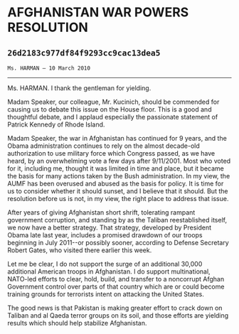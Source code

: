 # AFGHANISTAN WAR POWERS RESOLUTION
## `26d2183c977df84f9293cc9cac13dea5`
`Ms. HARMAN — 10 March 2010`

---


Ms. HARMAN. I thank the gentleman for yielding.

Madam Speaker, our colleague, Mr. Kucinich, should be commended for 
causing us to debate this issue on the House floor. This is a good and 
thoughtful debate, and I applaud especially the passionate statement of 
Patrick Kennedy of Rhode Island.

Madam Speaker, the war in Afghanistan has continued for 9 years, and 
the Obama administration continues to rely on the almost decade-old 
authorization to use military force which Congress passed, as we have 
heard, by an overwhelming vote a few days after 9/11/2001. Most who 
voted for it, including me, thought it was limited in time and place, 
but it became the basis for many actions taken by the Bush 
administration. In my view, the AUMF has been overused and abused as 
the basis for policy. It is time for us to consider whether it should 
sunset, and I believe that it should. But the resolution before us is 
not, in my view, the right place to address that issue.

After years of giving Afghanistan short shrift, tolerating rampant 
government corruption, and standing by as the Taliban reestablished 
itself, we now have a better strategy. That strategy, developed by 
President Obama late last year, includes a promised drawdown of our 
troops beginning in July 2011--or possibly sooner, according to Defense 
Secretary Robert Gates, who visited there earlier this week.

Let me be clear, I do not support the surge of an additional 30,000 
additional American troops in Afghanistan. I do support multinational, 
NATO-led efforts to clear, hold, build, and transfer to a noncorrupt 
Afghan Government control over parts of that country which are or could 
become training grounds for terrorists intent on attacking the United 
States.

The good news is that Pakistan is making greater effort to crack down 
on Taliban and al Qaeda terror groups on its soil, and those efforts 
are yielding results which should help stabilize Afghanistan.